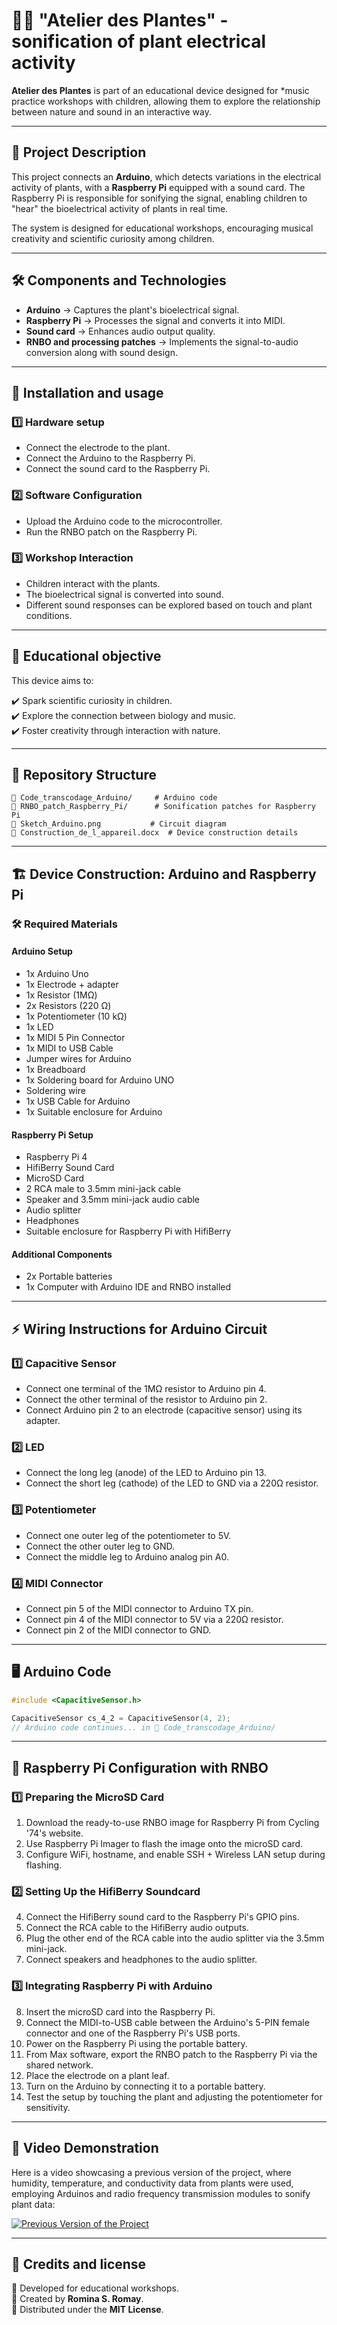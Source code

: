 # 🌱🎵 "Atelier des Plantes" - sonification of plant electrical activity

**Atelier des Plantes** is part of an educational device designed for *music practice workshops with children, allowing them to explore the relationship between nature and sound in an interactive way.

---

## 📌 Project Description

This project connects an **Arduino**, which detects variations in the electrical activity of plants, with a **Raspberry Pi** equipped with a sound card. The Raspberry Pi is responsible for sonifying the signal, enabling children to "hear" the bioelectrical activity of plants in real time.

The system is designed for educational workshops, encouraging musical creativity and scientific curiosity among children.

---

## 🛠️ Components and Technologies

- **Arduino** → Captures the plant's bioelectrical signal.  
- **Raspberry Pi** → Processes the signal and converts it into MIDI.  
- **Sound card** → Enhances audio output quality.  
- **RNBO and processing patches** → Implements the signal-to-audio conversion along with sound design.  

---

## 🚀 Installation and usage

### 1️⃣ Hardware setup
- Connect the electrode to the plant.  
- Connect the Arduino to the Raspberry Pi.  
- Connect the sound card to the Raspberry Pi.  

### 2️⃣ Software Configuration
- Upload the Arduino code to the microcontroller.  
- Run the RNBO patch on the Raspberry Pi.  

### 3️⃣ Workshop Interaction
- Children interact with the plants.  
- The bioelectrical signal is converted into sound.  
- Different sound responses can be explored based on touch and plant conditions.  

---

## 🎯 Educational objective

This device aims to:

✔️ Spark scientific curiosity in children.  
✔️ Explore the connection between biology and music.  
✔️ Foster creativity through interaction with nature.  

---

## 📂 Repository Structure

```
📂 Code_transcodage_Arduino/     # Arduino code
📂 RNBO_patch_Raspberry_Pi/      # Sonification patches for Raspberry Pi
📄 Sketch_Arduino.png           # Circuit diagram
📄 Construction_de_l_appareil.docx  # Device construction details

```

---

## 🏗️ Device Construction: Arduino and Raspberry Pi

### 🛠️ Required Materials

#### **Arduino Setup**
- 1x Arduino Uno  
- 1x Electrode + adapter  
- 1x Resistor (1MΩ)  
- 2x Resistors (220 Ω)  
- 1x Potentiometer (10 kΩ)  
- 1x LED  
- 1x MIDI 5 Pin Connector  
- 1x MIDI to USB Cable  
- Jumper wires for Arduino  
- 1x Breadboard  
- 1x Soldering board for Arduino UNO  
- Soldering wire  
- 1x USB Cable for Arduino  
- 1x Suitable enclosure for Arduino  

#### **Raspberry Pi Setup**
- Raspberry Pi 4  
- HifiBerry Sound Card  
- MicroSD Card  
- 2 RCA male to 3.5mm mini-jack cable  
- Speaker and 3.5mm mini-jack audio cable  
- Audio splitter  
- Headphones  
- Suitable enclosure for Raspberry Pi with HifiBerry  

#### **Additional Components**
- 2x Portable batteries  
- 1x Computer with Arduino IDE and RNBO installed  

---

## ⚡ Wiring Instructions for Arduino Circuit

### **1️⃣ Capacitive Sensor**
- Connect one terminal of the 1MΩ resistor to Arduino pin 4.
- Connect the other terminal of the resistor to Arduino pin 2.
- Connect Arduino pin 2 to an electrode (capacitive sensor) using its adapter.

### **2️⃣ LED**
- Connect the long leg (anode) of the LED to Arduino pin 13.
- Connect the short leg (cathode) of the LED to GND via a 220Ω resistor.

### **3️⃣ Potentiometer**
- Connect one outer leg of the potentiometer to 5V.
- Connect the other outer leg to GND.
- Connect the middle leg to Arduino analog pin A0.

### **4️⃣ MIDI Connector**
- Connect pin 5 of the MIDI connector to Arduino TX pin.
- Connect pin 4 of the MIDI connector to 5V via a 220Ω resistor.
- Connect pin 2 of the MIDI connector to GND.

---

## 🖥️ Arduino Code
```cpp
#include <CapacitiveSensor.h>

CapacitiveSensor cs_4_2 = CapacitiveSensor(4, 2);
// Arduino code continues... in 📂 Code_transcodage_Arduino/ 
```

---

## 🔧 Raspberry Pi Configuration with RNBO

### **1️⃣ Preparing the MicroSD Card**
1. Download the ready-to-use RNBO image for Raspberry Pi from Cycling '74's website.
2. Use Raspberry Pi Imager to flash the image onto the microSD card.
3. Configure WiFi, hostname, and enable SSH + Wireless LAN setup during flashing.

### **2️⃣ Setting Up the HifiBerry Soundcard**
4. Connect the HifiBerry sound card to the Raspberry Pi's GPIO pins.
5. Connect the RCA cable to the HifiBerry audio outputs.
6. Plug the other end of the RCA cable into the audio splitter via the 3.5mm mini-jack.
7. Connect speakers and headphones to the audio splitter.

### **3️⃣ Integrating Raspberry Pi with Arduino**
8. Insert the microSD card into the Raspberry Pi.
9. Connect the MIDI-to-USB cable between the Arduino's 5-PIN female connector and one of the Raspberry Pi's USB ports.
10. Power on the Raspberry Pi using the portable battery.
11. From Max software, export the RNBO patch to the Raspberry Pi via the shared network.
12. Place the electrode on a plant leaf.
13. Turn on the Arduino by connecting it to a portable battery.
14. Test the setup by touching the plant and adjusting the potentiometer for sensitivity.

---

## 🎥 Video Demonstration

Here is a video showcasing a previous version of the project, where humidity, temperature, and conductivity data from plants were used, employing Arduinos and radio frequency transmission modules to sonify plant data:

[![Previous Version of the Project](https://img.youtube.com/vi/JUzQznuW748/0.jpg)](https://youtu.be/JUzQznuW748)

---

## 📜 Credits and license

📌 Developed for educational workshops.  
📌 Created by **Romina S. Romay**.  
📌 Distributed under the **MIT License**.  
